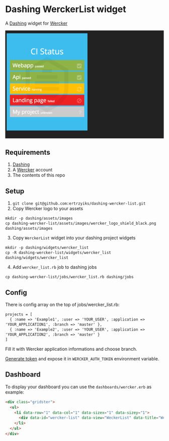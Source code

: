 # Dashing WerckerList widget

A [Dashing](http://github.com/shopify/dashing) widget for [Wercker](http://wercker.com)

![](/screenshots/screenshot_list.png?raw=true)

## Requirements

1. [Dashing](http://github.com/shopify/dashing)
2. A [Wercker](http://wercker.com) account
3. The contents of this repo

## Setup

1. `git clone git@github.com:ertrzyiks/dashing-wercker-list.git`
2. Copy Wercker logo to your assets

  ```
  mkdir -p dashing/assets/images
  cp dashing-wercker-list/assets/images/wercker_logo_shield_black.png dashing/assets/images
  ```
3. Copy `WerckerList` widget into your dashing project widgets

  ```
  mkdir -p dashing/widgets/wercker_list
  cp -R dashing-wercker-list/widgets/wercker_list dashing/widgets/wercker_list
  ```
4. Add `wercker_list.rb` job to dashing jobs

  ```
  cp dashing-wercker-list/jobs/wercker_list.rb dashing/jobs
  ```

## Config

There is config array on the top of jobs/wercker_list.rb:

```
projects = [
  { :name => 'Example1', :user => 'YOUR_USER', :application => 'YOUR_APPLICATION1', :branch => 'master' },
  { :name => 'Example2', :user => 'YOUR_USER', :application => 'YOUR_APPLICATION2', :branch => 'master' }
]
```

Fill it with Wercker application informations and choose branch.

[Generate token](https://app.wercker.com/#profile/tokens) and expose it in `WERCKER_AUTH_TOKEN` environment variable.

## Dashboard

To display your dashboard you can use the `dashboards/wercker.erb` as example:

```html
<div class="gridster">
  <ul>
    <li data-row="1" data-col="1" data-sizex="1" data-sizey="1">
      <div data-id="wercker-list" data-view="WeckerList" data-title="Wercker status"></div>
    </li>
  </ul>
</div>
```
